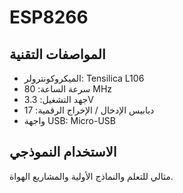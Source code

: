 # ESP8266

## المواصفات التقنية

- الميكروكونترولر: Tensilica L106
- سرعة الساعة: 80 MHz
- جهد التشغيل: 3.3V
- دبابيس الإدخال / الإخراج الرقمية: 17
- واجهة USB: Micro-USB

## الاستخدام النموذجي

مثالي للتعلم والنماذج الأولية والمشاريع الهواة.
